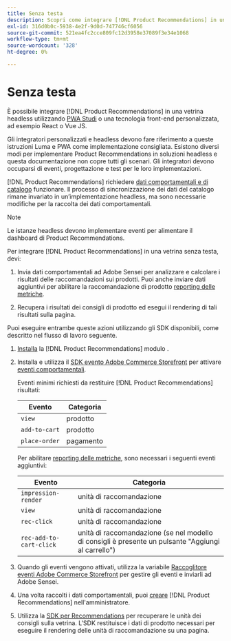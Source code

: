 ```yaml
---
title: Senza testa
description: Scopri come integrare [!DNL Product Recommendations] in una vetrina senza testa.
exl-id: 316d0b0c-5938-4e2f-9d0d-747746cf6056
source-git-commit: 521ea4fc2cce809fc12d3958e37089f3e34e1068
workflow-type: tm+mt
source-wordcount: '328'
ht-degree: 0%

---
```


# Senza testa

È possibile integrare [!DNL Product Recommendations] in una vetrina headless utilizzando [PWA Studi](https://developer.adobe.com/commerce/pwa-studio/) o una tecnologia front-end personalizzata, ad esempio React o Vue JS.

Gli integratori personalizzati e headless devono fare riferimento a queste istruzioni Luma e PWA come implementazione consigliata. Esistono diversi modi per implementare Product Recommendations in soluzioni headless e questa documentazione non copre tutti gli scenari. Gli integratori devono occuparsi di eventi, progettazione e test per le loro implementazioni.

[!DNL Product Recommendations] richiedere [dati comportamentali e di catalogo](https://experienceleague.adobe.com/docs/commerce-merchant-services/product-recommendations/developer/development-overview.html) funzionare. Il processo di sincronizzazione dei dati del catalogo rimane invariato in un’implementazione headless, ma sono necessarie modifiche per la raccolta dei dati comportamentali.

>[!NOTE]
>
>Le istanze headless devono implementare eventi per alimentare il dashboard di Product Recommendations.

Per integrare [!DNL Product Recommendations] in una vetrina senza testa, devi:

1. Invia dati comportamentali ad Adobe Sensei per analizzare e calcolare i risultati delle raccomandazioni sui prodotti. Puoi anche inviare dati aggiuntivi per abilitare la raccomandazione di prodotto [reporting delle metriche](workspace.md).

1. Recupera i risultati dei consigli di prodotto ed esegui il rendering di tali risultati sulla pagina.

Puoi eseguire entrambe queste azioni utilizzando gli SDK disponibili, come descritto nel flusso di lavoro seguente.

1. [Installa](install-configure.md) la [!DNL Product Recommendations] modulo .

1. Installa e utilizza il [SDK evento Adobe Commerce Storefront](https://developer.adobe.com/commerce/services/shared-services/storefront-events/sdk/) per attivare [eventi comportamentali](https://experienceleague.adobe.com/docs/commerce-merchant-services/product-recommendations/developer/events.html).

   Eventi minimi richiesti da restituire [!DNL Product Recommendations] risultati:

   | Evento | Categoria |
   |--- | ---|
   | `view` | prodotto |
   | `add-to-cart` | prodotto |
   | `place-order` | pagamento |

   Per abilitare [reporting delle metriche](workspace.md), sono necessari i seguenti eventi aggiuntivi:

   | Evento | Categoria |
   |--- | ---|
   | `impression-render` | unità di raccomandazione |
   | `view` | unità di raccomandazione |
   | `rec-click` | unità di raccomandazione |
   | `rec-add-to-cart-click` | unità di raccomandazione (se nel modello di consigli è presente un pulsante &quot;Aggiungi al carrello&quot;) |

1. Quando gli eventi vengono attivati, utilizza la variabile [Raccoglitore eventi Adobe Commerce Storefront](https://developer.adobe.com/commerce/services/shared-services/storefront-events/collector/) per gestire gli eventi e inviarli ad Adobe Sensei.

1. Una volta raccolti i dati comportamentali, puoi [creare](create.md) [!DNL Product Recommendations] nell&#39;amministratore.

1. Utilizza la [SDK per Recommendations](https://developer.adobe.com/commerce/services/product-recommendations/) per recuperare le unità dei consigli sulla vetrina. L&#39;SDK restituisce i dati di prodotto necessari per eseguire il rendering delle unità di raccomandazione su una pagina.
